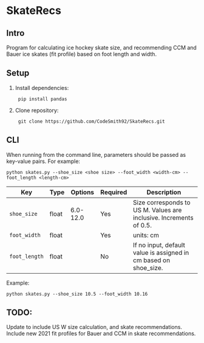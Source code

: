 # SkateRecs

## Intro
Program for calculating ice hockey skate size, and recommending CCM and Bauer ice skates (fit profile) based on foot length and width.


## Setup

1. Install dependencies:

        
        pip install pandas
        
        
2. Clone repository:

        git clone https://github.com/CodeSmith92/SkateRecs.git


## CLI

When running from the command line, parameters should be passed as key-value pairs. For example:

    python skates.py --shoe_size <shoe size> --foot_width <width-cm> --foot_length <length-cm> 



| Key   | Type | Options | Required | Description|
| ----- | ---- | --------| -------- | ---------- |
| `shoe_size`  | float  | 6.0-12.0| Yes     | Size corresponds to US M. Values are inclusive. Increments of 0.5.  |
| `foot_width` | float |         | Yes     |      units: cm      |
| `foot_length`  | float  |         | No    |   If no input, default value is assigned in cm based on shoe_size.         |


Example:

    python skates.py --shoe_size 10.5 --foot_width 10.16 
    
## TODO: 

Update to include US W size calculation, and skate recommendations. 
Include new 2021 fit profiles for Bauer and CCM in skate recommendations. 
